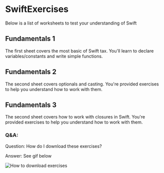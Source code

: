 # SwiftExercises
Below is a list of worksheets to test your understanding of Swift

## Fundamentals 1

The first sheet covers the most basic of Swift tax. You'll learn to declare variables/constants and write simple functions.

## Fundamentals 2

The second sheet covers optionals and casting. You're provided exercises to help you understand how to work with them.

## Fundamentals 3

The second sheet covers how to work with closures in Swift. You're provided exercises to help you understand how to work with them.


### Q&A: 

Question: How do I download these exercises?

Answer: See gif below

![How to download exercises](https://github.com/codepath/SwiftExercises/blob/main/Exercises.gif)

